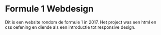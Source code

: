 # Formule 1 Webdesign

Dit is een website rondom de formule 1 in 2017. 
Het project was een html en css oefening en diende als een introductie tot responsive design.